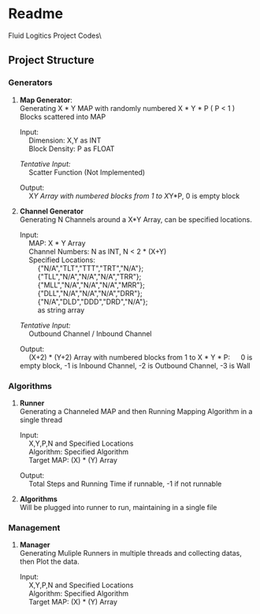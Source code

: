 # Readme
Fluid Logitics Project Codes\

## Project Structure
### Generators

1. **Map Generator**:\
    Generating X \* Y MAP with randomly numbered X \* Y \* P ( P < 1 ) Blocks scattered into MAP

    Input:\
    &emsp; Dimension: X,Y as INT\
    &emsp; Block Density: P as FLOAT

    *Tentative Input:*\
    &emsp; Scatter Function (Not Implemented)

    Output:\
    &emsp; X*Y Array with numbered blocks from 1 to X*Y*P, 0 is empty block

2. **Channel Generator**\
    Generating N Channels around a X*Y Array, can be specified locations.

    Input:\
    &emsp; MAP: X \* Y Array\
    &emsp; Channel Numbers: N as INT, N < 2 \* (X+Y)\
    &emsp; Specified Locations: \
    &emsp; &emsp;   {"N/A","TLT","TTT","TRT","N/A"};\
    &emsp; &emsp;   {"TLL","N/A","N/A","N/A","TRR"};\
    &emsp; &emsp;   {"MLL","N/A","N/A","N/A","MRR"};\
    &emsp; &emsp;   {"DLL","N/A","N/A","N/A","DRR"};\
    &emsp; &emsp;   {"N/A","DLD","DDD","DRD","N/A"};\
    &emsp; &emsp;   as string array

    *Tentative Input:*\
    &emsp; Outbound Channel / Inbound Channel

    Output:\
    &emsp; (X+2) \* (Y+2) Array with numbered blocks from 1 to X \* Y \* P:
    &emsp; 0 is empty block, -1 is Inbound Channel, -2 is Outbound Channel, -3 is Wall



### Algorithms

1. **Runner**\
    Generating a Channeled MAP and then Running Mapping Algorithm in a single thread

    Input:\
    &emsp; X,Y,P,N and Specified Locations\
    &emsp; Algorithm: Specified Algorithm\
    &emsp; Target MAP: (X) \* (Y) Array

    Output:\
    &emsp; Total Steps and Running Time if runnable, -1 if not runnable

2. **Algorithms**\
    Will be plugged into runner to run, maintaining in a single file

### Management

1. **Manager**\
    Generating Muliple Runners in multiple threads and collecting datas, then Plot the data.

    Input:\
    &emsp; X,Y,P,N and Specified Locations\
    &emsp; Algorithm: Specified Algorithm\
    &emsp; Target MAP: (X) \* (Y) Array




        
    
